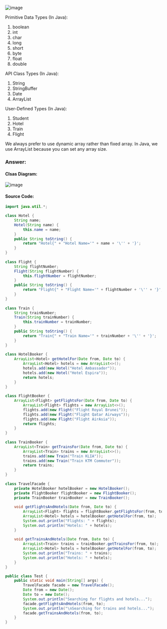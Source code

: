 ![image](https://github.com/TheDaniel3131/design-patterns-module-study-materials-notes-and-exercises/assets/71692327/016bdff5-05f5-4c8f-b78f-52ec90bbc3db)

Primitive Data Types (In Java):
1. boolean
2. int 
3. char
4. long
5. short
6. byte
7. float
8. double

API Class Types (In Java):
1. String
2. StringBuffer
3. Date
4. ArrayList

User-Defined Types (In Java):
1. Student
2. Hotel
3. Train
4. Flight

We always prefer to use dynamic array rather than fixed array. In Java, we use ArrayList because you can set any array size.

### Answer:
#### Clsas Diagram:
![image](https://github.com/TheDaniel3131/design-patterns-module-study-materials-notes-and-exercises/assets/71692327/ed0e427e-99e3-4711-a826-2831f7a4b266)

#### Source Code:
```java
import java.util.*;

class Hotel {
    String name;
    Hotel(String name) {
        this.name = name;
    }
    public String toString() {
        return "Hotel{" + "Hotel Name='" + name + '\'' + '}';
    }
}
 
class Flight {
    String flightNumber;
    Flight(String flightNumber) {
        this.flightNumber = flightNumber;
    }
    public String toString() {
        return "Flight{" + "Flight Name='" + flightNumber + '\'' + '}';
    }
}
 
class Train {
    String trainNumber;
    Train(String trainNumber) {
        this.trainNumber = trainNumber;
    }
    public String toString() {
        return "Train{" + "Train Name='" + trainNumber + '\'' + '}';
    }
}
 
class HotelBooker {
    ArrayList<Hotel> getHotelFor(Date from, Date to) {
        ArrayList<Hotel> hotels = new ArrayList<>();
        hotels.add(new Hotel("Hotel Ambassador"));
        hotels.add(new Hotel("Hotel Espira"));
        return hotels;
    }
}
 
class FlightBooker {
    ArrayList<Flight> getFlightsFor(Date from, Date to) {
        ArrayList<Flight> flights = new ArrayList<>();
        flights.add(new Flight("Flight Royal Brunei"));
        flights.add(new Flight("Flight Qatar Airways"));
        flights.add(new Flight("Flight AirAsia"));
        return flights;
    }
}
 
class TrainBooker {
    ArrayList<Train> getTrainsFor(Date from, Date to) {
        ArrayList<Train> trains = new ArrayList<>();
        trains.add(new Train("Train KLIA"));
        trains.add(new Train("Train KTM Commuter"));
        return trains;
    }
} 
 
class TravelFacade {
    private HotelBooker hotelBooker = new HotelBooker();
    private FlightBooker flightBooker = new FlightBooker();
    private TrainBooker trainBooker = new TrainBooker();
 
    void getFlightsAndHotels(Date from, Date to) {
        ArrayList<Flight> flights = flightBooker.getFlightsFor(from, to);
        ArrayList<Hotel> hotels = hotelBooker.getHotelFor(from, to);
        System.out.println("Flights: " + flights);
        System.out.println("Hotels: " + hotels);
    }
 
    void getTrainsAndHotels(Date from, Date to) {
        ArrayList<Train> trains = trainBooker.getTrainsFor(from, to);
        ArrayList<Hotel> hotels = hotelBooker.getHotelFor(from, to);
        System.out.println("Trains: " + trains);
        System.out.println("Hotels: " + hotels);
    }
}

public class Test {
    public static void main(String[] args) {
        TravelFacade facade = new TravelFacade();
        Date from = new Date();
        Date to = new Date();
        System.out.println("Searching for flights and hotels...");
        facade.getFlightsAndHotels(from, to);
        System.out.println("\nSearching for trains and hotels...");
        facade.getTrainsAndHotels(from, to);
    }
}
```
